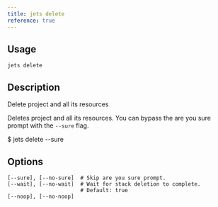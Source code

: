 ```yaml
---
title: jets delete
reference: true
---
```


## Usage

    jets delete

## Description

Delete project and all its resources

Deletes project and all its resources. You can bypass the are you sure prompt with the `--sure` flag.

$ jets delete --sure

## Options

```
[--sure], [--no-sure]  # Skip are you sure prompt.
[--wait], [--no-wait]  # Wait for stack deletion to complete.
                       # Default: true
[--noop], [--no-noop]  
```

